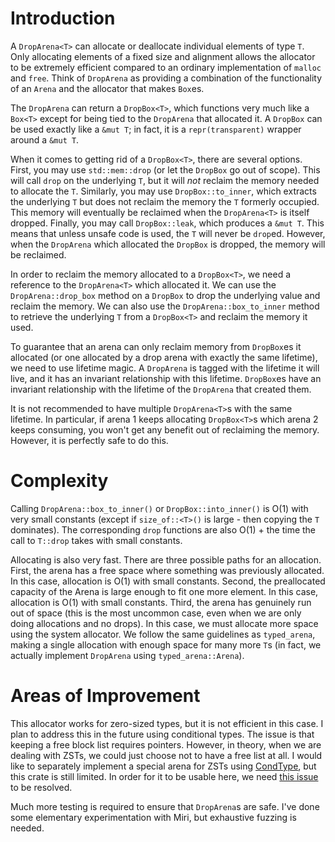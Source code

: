 # Introduction 
A `DropArena<T>` can allocate or deallocate individual elements of type `T`. Only allocating elements of a fixed size 
and alignment allows the allocator to be extremely efficient compared to an ordinary implementation of `malloc` and `free`.
Think of `DropArena` as providing a combination of the functionality of an `Arena` and the allocator that makes `Box`es.

The `DropArena` can return a `DropBox<T>`, which functions very much like a `Box<T>` except for being tied to the 
`DropArena` that allocated it. A `DropBox` can be used exactly like a `&mut T`; in fact, it is a `repr(transparent)`
wrapper around a `&mut T`. 

When it comes to getting rid of a `DropBox<T>`, there are several options. First, you may use `std::mem::drop` (or let the 
`DropBox` go out of scope). This will call `drop` on the underlying `T`, but it will *not* reclaim the memory needed
to allocate the `T`. Similarly, you may use `DropBox::to_inner`, which extracts the underlying `T` but does not reclaim
the memory the `T` formerly occupied. This memory will eventually be reclaimed when the `DropArena<T>` is itself dropped.
Finally, you may call `DropBox::leak`, which produces a `&mut T`. This means that unless unsafe code is used, the `T` will
never be `drop`ed. However, when the `DropArena` which allocated the `DropBox` is dropped, the memory will be reclaimed.

In order to reclaim the memory allocated to a `DropBox<T>`, we need a reference to the `DropArena<T>` which allocated it.
We can use the `DropArena::drop_box` method on a `DropBox` to drop the underlying value and reclaim the memory. We can 
also use the `DropArena::box_to_inner` method to retrieve the underlying `T` from a `DropBox<T>` and reclaim the memory
it used.

To guarantee that an arena can only reclaim memory from `DropBox`es it allocated (or one allocated by a drop arena with 
exactly the same lifetime), we need to use lifetime magic. A `DropArena` is tagged with the lifetime it will live, and
it has an invariant relationship with this lifetime. `DropBox`es have an invariant relationship with the lifetime of 
the `DropArena` that created them. 

It is not recommended to have multiple `DropArena<T>`s with the same lifetime. In particular, if arena 1 keeps allocating
`DropBox<T>`s which arena 2 keeps consuming, you won't get any benefit out of reclaiming the memory. However, it is 
perfectly safe to do this.

# Complexity

Calling `DropArena::box_to_inner()` or `DropBox::into_inner()` is O(1) with very small constants (except if 
`size_of::<T>()` is large - then copying the `T` dominates). The corresponding `drop` functions are also O(1) + the 
time the call to `T::drop` takes with small constants.

Allocating is also very fast. There are three possible paths for an allocation. First, the arena has a free space where
something was previously allocated. In this case, allocation is O(1) with small constants. Second, the preallocated
capacity of the Arena is large enough to fit one more element. In this case, allocation is O(1) with small constants.
Third, the arena has genuinely run out of space (this is the most uncommon case, even when we are only doing allocations
and no drops). In this case, we must allocate more space using the system allocator. We follow the same guidelines as 
`typed_arena`, making a single allocation with enough space for many more `T`s (in fact, we actually implement 
`DropArena` using `typed_arena::Arena`). 

# Areas of Improvement
This allocator works for zero-sized types, but it is not efficient in this case. I plan to address this in the future 
using conditional types. The issue is that keeping a free block list requires pointers. However, in theory, when we are
dealing with ZSTs, we could just choose not to have a free list at all. I would like to separately implement a special
arena for ZSTs using [CondType](https://github.com/nvzqz/condtype), but this crate is still limited. In order for it to be usable here, we need
[this issue](https://github.com/rust-lang/project-const-generics/issues/26) to be resolved.

Much more testing is required to ensure that `DropArena`s are safe. I've done some elementary experimentation with Miri,
but exhaustive fuzzing is needed.